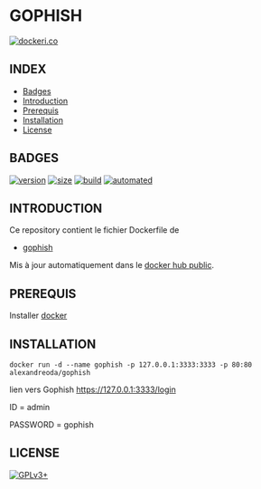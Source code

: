 # GOPHISH

[![dockeri.co](https://dockeri.co/image/alexandreoda/gophish)](https://hub.docker.com/r/alexandreoda/gophish)


## INDEX

- [Badges](#BADGES)
- [Introduction](#INTRODUCTION)
- [Prerequis](#PREREQUIS)
- [Installation](#INSTALLATION)
- [License](#LICENSE)


## BADGES

[![version](https://images.microbadger.com/badges/version/alexandreoda/gophish.svg)](https://microbadger.com/images/alexandreoda/gophish)
[![size](https://images.microbadger.com/badges/image/alexandreoda/gophish.svg)](https://microbadger.com/images/alexandreoda/gophish")
[![build](https://img.shields.io/docker/build/alexandreoda/gophish.svg)](https://hub.docker.com/r/alexandreoda/gophish)
[![automated](https://img.shields.io/docker/automated/alexandreoda/gophish.svg)](https://hub.docker.com/r/alexandreoda/gophish)


## INTRODUCTION

Ce repository contient le fichier Dockerfile de

- [gophish](https://gophish.io/)

Mis à jour automatiquement dans le [docker hub public](https://hub.docker.com/r/alexandreoda/gophish/).


## PREREQUIS

Installer [docker](https://www.docker.com)


## INSTALLATION

```
docker run -d --name gophish -p 127.0.0.1:3333:3333 -p 80:80 alexandreoda/gophish
```

lien vers Gophish https://127.0.0.1:3333/login

ID        = admin

PASSWORD  = gophish


## LICENSE

[![GPLv3+](http://gplv3.fsf.org/gplv3-127x51.png)](https://github.com/oda-alexandre/gophish/blob/master/LICENSE)
